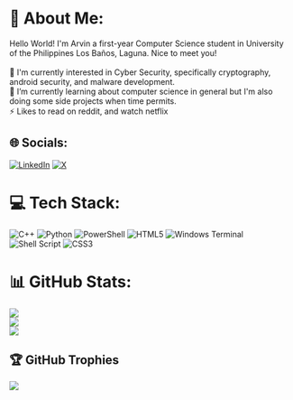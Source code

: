 # 💫 About Me:
Hello World! I'm Arvin a first-year Computer Science student in University of the Philippines Los Baños, Laguna. Nice to meet you!<br><br>🔭 I'm currently interested in Cyber Security, specifically cryptography, android security, and malware development. <br>🌱 I’m currently learning about computer science in general but I'm also doing some side projects when time permits.<br>⚡ Likes to read on reddit, and watch netflix


## 🌐 Socials:
[![LinkedIn](https://img.shields.io/badge/LinkedIn-%230077B5.svg?logo=linkedin&logoColor=white)](https://linkedin.com/in/arvinferrer7804) [![X](https://img.shields.io/badge/X-black.svg?logo=X&logoColor=white)](https://x.com/scherazada1) 

# 💻 Tech Stack:
![C++](https://img.shields.io/badge/c++-%2300599C.svg?style=for-the-badge&logo=c%2B%2B&logoColor=white) ![Python](https://img.shields.io/badge/python-3670A0?style=for-the-badge&logo=python&logoColor=ffdd54) ![PowerShell](https://img.shields.io/badge/PowerShell-%235391FE.svg?style=for-the-badge&logo=powershell&logoColor=white) ![HTML5](https://img.shields.io/badge/html5-%23E34F26.svg?style=for-the-badge&logo=html5&logoColor=white) ![Windows Terminal](https://img.shields.io/badge/Windows%20Terminal-%234D4D4D.svg?style=for-the-badge&logo=windows-terminal&logoColor=white) ![Shell Script](https://img.shields.io/badge/shell_script-%23121011.svg?style=for-the-badge&logo=gnu-bash&logoColor=white) ![CSS3](https://img.shields.io/badge/css3-%231572B6.svg?style=for-the-badge&logo=css3&logoColor=white)
# 📊 GitHub Stats:
![](https://github-readme-stats.vercel.app/api?username=arvin-ferrer&theme=dark&hide_border=false&include_all_commits=false&count_private=false)<br/>
![](https://github-readme-streak-stats.herokuapp.com/?user=arvin-ferrer&theme=dark&hide_border=false)<br/>
![](https://github-readme-stats.vercel.app/api/top-langs/?username=arvin-ferrer&theme=dark&hide_border=false&include_all_commits=false&count_private=false&layout=compact)

## 🏆 GitHub Trophies
![](https://github-profile-trophy.vercel.app/?username=arvin-ferrer&theme=radical&no-frame=false&no-bg=true&margin-w=4)

<!-- Proudly created with GPRM ( https://gprm.itsvg.in ) -->
